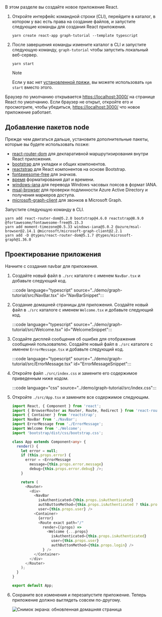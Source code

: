 <!-- markdownlint-disable MD002 MD041 -->

В этом разделе вы создайте новое приложение React.

1. Откройте интерфейс командной строки (CLI), перейдите в каталог, в котором у вас есть права на создание файлов, и запустите следующие команды для создания React приложения.

    ```Shell
    yarn create react-app graph-tutorial --template typescript
    ```

1. После завершения команды измените каталог в CLI и запустите следующую команду, `graph-tutorial` чтобы запустить локальный веб-сервер.

    ```Shell
    yarn start
    ```

    > [!NOTE]
    > Если у вас нет [установленной пряжи,](https://yarnpkg.com/) вы можете использовать `npm start` вместо этого.

Браузер по умолчанию открывается [https://localhost:3000/](https://localhost:3000) на странице React по умолчанию. Если браузер не открыт, откройте его и просмотрите, чтобы убедиться, [https://localhost:3000/](https://localhost:3000) что новое приложение работает.

## <a name="add-node-packages"></a>Добавление пакетов node

Прежде чем двигаться дальше, установите дополнительные пакеты, которые вы будете использовать позже:

- [react-router-dom](https://github.com/ReactTraining/react-router) для декларативной маршрутизирования внутри React приложения.
- [bootstrap](https://github.com/twbs/bootstrap) для укладки и общих компонентов.
- [reactstrap](https://github.com/reactstrap/reactstrap) для React компонентов на основе Bootstrap.
- [fontawesome-free](https://github.com/FortAwesome/Font-Awesome) для значков.
- [время](https://github.com/moment/moment) форматирования дат и времени.
- [windows-iana](https://github.com/rubenillodo/windows-iana) для перевода Windows часовых поясов в формат IANA.
- [msal-browser](https://github.com/AzureAD/microsoft-authentication-library-for-js/tree/dev/lib/msal-browser) для проверки подлинности Azure Active Directory и получения маркеров доступа.
- [microsoft-graph-client](https://github.com/microsoftgraph/msgraph-sdk-javascript) для звонков в Microsoft Graph.

Запустите следующую команду в CLI.

```Shell
yarn add react-router-dom@5.2.0 bootstrap@4.6.0 reactstrap@8.9.0 @fortawesome/fontawesome-free@5.15.3
yarn add moment-timezone@0.5.33 windows-iana@5.0.2 @azure/msal-browser@2.14.1 @microsoft/microsoft-graph-client@2.2.1
yarn add -D @types/react-router-dom@5.1.7 @types/microsoft-graph@1.36.0
```

## <a name="design-the-app"></a>Проектирование приложения

Начните с создания navbar для приложения.

1. Создайте новый файл в `./src` каталоге с именем `NavBar.tsx` и добавьте следующий код.

    :::code language="typescript" source="../demo/graph-tutorial/src/NavBar.tsx" id="NavBarSnippet":::

1. Создание домашней страницы для приложения. Создайте новый файл в `./src` каталоге с именем `Welcome.tsx` и добавьте следующий код.

    :::code language="typescript" source="../demo/graph-tutorial/src/Welcome.tsx" id="WelcomeSnippet":::

1. Создайте дисплей сообщения об ошибке для отображения сообщений пользователю. Создайте новый файл в `./src` каталоге с именем `ErrorMessage.tsx` и добавьте следующий код.

    :::code language="typescript" source="../demo/graph-tutorial/src/ErrorMessage.tsx" id="ErrorMessageSnippet":::

1. Откройте файл `./src/index.css` и замените его содержимое приведенным ниже кодом.

    :::code language="css" source="../demo/graph-tutorial/src/index.css":::

1. Откройте `./src/App.tsx` и замените все содержимое следующим.

    ```typescript
    import React, { Component } from 'react';
    import { BrowserRouter as Router, Route, Redirect } from 'react-router-dom';
    import { Container } from 'reactstrap';
    import NavBar from './NavBar';
    import ErrorMessage from './ErrorMessage';
    import Welcome from './Welcome';
    import 'bootstrap/dist/css/bootstrap.css';

    class App extends Component<any> {
      render() {
        let error = null;
        if (this.props.error) {
          error = <ErrorMessage
            message={this.props.error.message}
            debug={this.props.error.debug} />;
        }

        return (
          <Router>
            <div>
              <NavBar
                isAuthenticated={this.props.isAuthenticated}
                authButtonMethod={this.props.isAuthenticated ? this.props.logout : this.props.login}
                user={this.props.user} />
              <Container>
                {error}
                <Route exact path="/"
                  render={(props) =>
                    <Welcome {...props}
                      isAuthenticated={this.props.isAuthenticated}
                      user={this.props.user}
                      authButtonMethod={this.props.login} />
                  } />
              </Container>
            </div>
          </Router>
        );
      }
    }

    export default App;
    ```

1. Сохраните все изменения и перезапустите приложение. Теперь приложение должно выглядеть совсем по-другому.

    ![Снимок экрана: обновленная домашняя страница](images/create-app-01.png)
